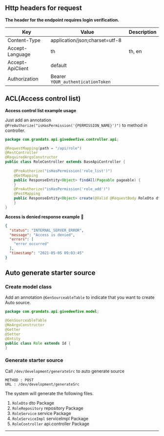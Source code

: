 ## Http headers for request

**The header for the endpoint requires login verification.**

| Key                  | Value                            | Description   |
| -------------------- |----------------------------------| --------------|
| Content-Type         | application/json;charset=utf-8   |               |
| Accept-Language      | th                               |       th, en        |
| Accept-ApiClient     | default                          |               |
| Authorization    |Bearer `YOUR_authenticationToken` ||

## ACL(Access control list)

**Access control list example usage**

Just add an annotation `@PreAuthorize("isHasPermission('{PERMISSION_NAME}')")` to method in controller.

```java
package com.grandats.api.givedeefive.controller.api;

@RequestMapping(path = "/api/role")
@RestController
@RequiredArgsConstructor
public class RoleController extends BaseApiController {
    
    @PreAuthorize("isHasPermission('role_list')")
    @GetMapping
    public ResponseEntity<Object> findAll(Pageable pageable) {
    }
    @PreAuthorize("isHasPermission('role_add')")
    @PostMapping
    public ResponseEntity<Object> create(@Valid @RequestBody RoleDto dto) {
    }
}
```

**Access is denied response example** :imp:

```json
{
  "status": "INTERNAL_SERVER_ERROR",
  "message": "Access is denied",
  "errors": [
    "error occurred"
  ],
  "timestamp": "2021-05-05 09:03:45"
}
```
## Auto generate starter source

### Create model class

Add an annotation `@GenSourceableTable` to indicate that you want to create Auto source.

```java
package com.grandats.api.givedeefive.model;

@GenSourceableTable
@NoArgsConstructor
@Getter
@Setter
@Entity
public class Role extends Id {
}
```
### Generate starter source

Call `/dev/development/generateSrc` to auto generate source
```
METHOD : POST
URL : /dev/development/generateSrc
```

The system will generate the following files.

1. `RoleDto` dto Package
2. `RoleRepository` repository Package
3. `RoleService` service Package
4. `RoleServiceImpl` serviceImpl Package
5. `RoleController` api.controller Package
---
